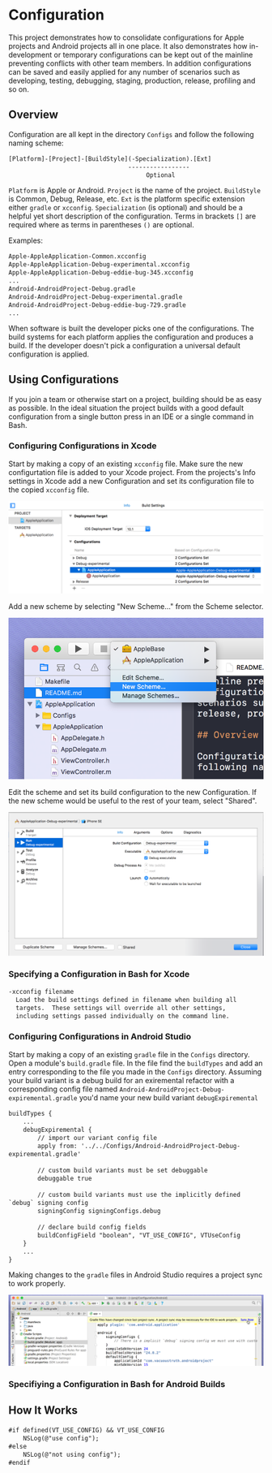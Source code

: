 # Configuration

This project demonstrates how to consolidate configurations for Apple
projects and Android projects all in one place. It also demonstrates
how in-development or temporary configurations can be kept out of the
mainline preventing conflicts with other team members. In addition
configurations can be saved and easily applied for any number of
scenarios such as developing, testing, debugging, staging, production,
release, profiling and so on.

## Overview

Configuration are all kept in the directory `Configs` and follow the
following naming scheme:

    [Platform]-[Project]-[BuildStyle](-Specialization).[Ext]
                                     -----------------
                                          Optional

`Platform` is Apple or Android. `Project` is the name of the
project. `BuildStyle` is Common, Debug, Release, etc. `Ext` is the
platform specific extension either `gradle` or
`xcconfig`. `Specialization` (is optional) and should be a helpful yet
short description of the configuration. Terms in brackets `[]` are
required where as terms in parentheses `()` are optional.

Examples:

    Apple-AppleApplication-Common.xcconfig
    Apple-AppleApplication-Debug-experimental.xcconfig
    Apple-AppleApplication-Debug-eddie-bug-345.xcconfig
    ...
    Android-AndroidProject-Debug.gradle
    Android-AndroidProject-Debug-experimental.gradle
    Android-AndroidProject-Debug-eddie-bug-729.gradle
    ...

When software is built the developer picks one of the
configurations. The build systems for each platform applies the
configuration and produces a build. If the developer doesn't pick a
configuration a universal default configuration is applied.

## Using Configurations

If you join a team or otherwise start on a project, building should be
as easy as possible. In the ideal situation the project builds with a
good default configuration from a single button press in an IDE or a
single command in Bash.

### Configuring Configurations in Xcode

Start by making a copy of an existing `xcconfig` file. Make sure the
new configurtation file is added to your Xcode project. From the
projects's Info settings in Xcode add a new Configuration and set its
configuration file to the copied `xcconfig` file.

![add new config](https://github.com/eddieh/Configuration/blob/master/Images/xcode-new-config.png)

Add a new scheme by selecting "New Scheme..." from the Scheme selector.

![add new scheme](https://github.com/eddieh/Configuration/blob/master/Images/xcode-new-scheme.png)

Edit the scheme and set its build configuration to the new
Configuration. If the new scheme would be useful to the rest of your
team, select "Shared".

![edit build config](https://github.com/eddieh/Configuration/blob/master/Images/xcode-build-config.png)

### Specifying a Configuration in Bash for Xcode

    -xcconfig filename
      Load the build settings defined in filename when building all
      targets.  These settings will override all other settings,
      including settings passed individually on the command line.

### Configuring Configurations in Android Studio

Start by making a copy of an existing `gradle` file in the `Configs`
directory. Open a module's `build.gradle` file. In the file find the
`buildTypes` and add an entry corresponding to the file you made in
the `Configs` directory. Assuming your build variant is a debug build
for an exiremental refactor with a corresponding config file named
`Android-AndroidProject-Debug-expiremental.gradle` you'd name your new
build variant `debugExpiremental`

    buildTypes {
        ...
        debugExpiremental {
            // import our variant config file
            apply from: '../../Configs/Android-AndroidProject-Debug-expiremental.gradle'

            // custom build variants must be set debuggable
            debuggable true

            // custom build variants must use the implicitly defined `debug` signing config
            signingConfig signingConfigs.debug

            // declare build config fields
            buildConfigField "boolean", "VT_USE_CONFIG", VTUseConfig
        }
        ...
    }

Making changes to the `gradle` files in Android Studio requires a
project sync to work properly.

![project sync](https://github.com/eddieh/Configuration/blob/master/Images/as-project-sync.png)

### Specifiying a Configuration in Bash for Android Builds

## How It Works

    #if defined(VT_USE_CONFIG) && VT_USE_CONFIG
        NSLog(@"use config");
    #else
        NSLog(@"not using config");
    #endif
